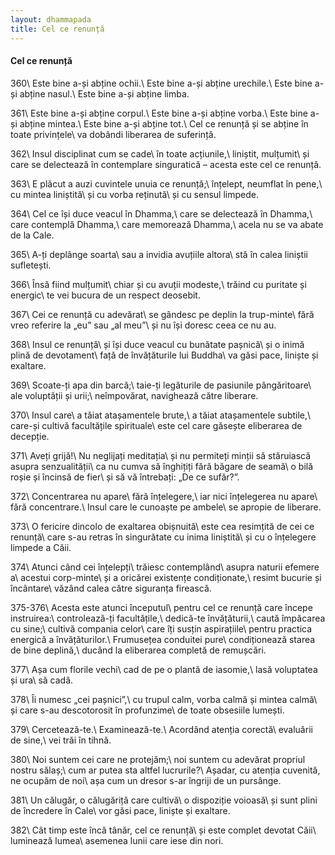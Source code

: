```yaml
---
layout: dhammapada
title: Cel ce renunță
---
```

#### Cel ce renunță

360\\
Este bine a-și abține ochii.\\
Este bine a-și abține urechile.\\
Este bine a-și abține nasul.\\
Este bine a-și abține limba.

361\\
Este bine a-și abține corpul.\\
Este bine a-și abține vorba.\\
Este bine a-și abține mintea.\\
Este bine a-și abține tot.\\
Cel ce renunță și se abține în toate privințele\\
va dobândi liberarea de suferință.

362\\
Insul disciplinat cum se cade\\
în toate acțiunile,\\
liniștit, mulțumit\\
și care se delectează în contemplare singuratică – acesta este cel ce renunță.

363\\
E plăcut a auzi cuvintele unuia ce renunță;\\
înțelept, neumflat în pene,\\
cu mintea liniștită\\
și cu vorba reținută\\
și cu sensul limpede.

364\\
Cel ce își duce veacul în Dhamma,\\
care se delectează în Dhamma,\\
care contemplă Dhamma,\\
care memorează Dhamma,\\
acela nu se va abate de la Cale.

365\\
A-ți deplânge soarta\\
sau a invidia avuțiile altora\\
stă în calea liniștii sufletești.

366\\
Însă fiind mulțumit\\
chiar și cu avuții modeste,\\
trăind cu puritate și energic\\
te vei bucura de un respect deosebit.

367\\
Cei ce renunță cu adevărat\\
se gândesc pe deplin la trup-minte\\
fără vreo referire la „eu” sau „al meu”\\
și nu își doresc ceea ce nu au.

368\\
Insul ce renunță\\
și își duce veacul cu bunătate pașnică\\
și o inimă plină de devotament\\
față de învățăturile lui Buddha\\
va găsi pace, liniște și exaltare.

369\\
Scoate-ți apa din barcă;\\
taie-ți legăturile de pasiunile pângăritoare\\
ale voluptății și urii;\\
neîmpovărat, navighează către liberare.

370\\
Insul care\\
a tăiat atașamentele brute,\\
a tăiat atașamentele subtile,\\
care-și cultivă facultățile spirituale\\
este cel care găsește eliberarea de decepție.

371\\
Aveți grijă!\\
Nu neglijați meditația\\
și nu permiteți minții să stăruiască asupra senzualității\\
ca nu cumva să înghițiți fără băgare de seamă\\
o bilă roșie și încinsă de fier\\
și să vă întrebați: „De ce sufăr?”.

372\\
Concentrarea nu apare\\
fără înțelegere,\\
iar nici înțelegerea nu apare\\
fără concentrare.\\
Insul care le cunoaște pe ambele\\
se apropie de liberare.

373\\
O fericire dincolo de exaltarea obișnuită\\
este cea resimțită de cei ce renunță\\
care s-au retras în singurătate cu inima liniștită\\
și cu o înțelegere limpede a Căii.

374\\
Atunci când cei înțelepți\\
trăiesc contemplând\\
asupra naturii efemere a\\
acestui corp-minte\\
și a oricărei existențe condiționate,\\
resimt bucurie și încântare\\
văzând calea către siguranța firească.

375-376\\
Acesta este atunci începutul\\
pentru cel ce renunță care începe instruirea:\\
controlează-ți facultățile,\\
dedică-te învățăturii,\\
caută împăcarea cu sine;\\
cultivă compania celor\\
care îți susțin aspirațiile\\
pentru practica energică a învățăturilor.\\
Frumusețea conduitei pure\\
condiționează starea de bine deplină,\\
ducând la eliberarea completă de remușcări.

377\\
Așa cum florile vechi\\
cad de pe o plantă de iasomie,\\
lasă voluptatea și ura\\
să cadă.

378\\
Îi numesc „cei pașnici”,\\
cu trupul calm, vorba calmă și mintea calmă\\
și care s-au descotorosit în profunzime\\
de toate obsesiile lumești.

379\\
Cercetează-te.\\
Examinează-te.\\
Acordând atenția corectă\\
evaluării de sine,\\
vei trăi în tihnă.

380\\
Noi suntem cei care ne protejăm;\\
noi suntem cu adevărat propriul nostru sălaș;\\
cum ar putea sta altfel lucrurile?\\
Așadar, cu atenția cuvenită, ne ocupăm de noi\\
așa cum un dresor s-ar îngriji de un pursânge.

381\\
Un călugăr, o călugăriță care cultivă\\
o dispoziție voioasă\\
și sunt plini de încredere în Cale\\
vor găsi pace, liniște și exaltare.

382\\
Cât timp este încă tânăr, cel ce renunță\\
și este complet devotat Căii\\
luminează lumea\\
asemenea lunii care iese din nori.
